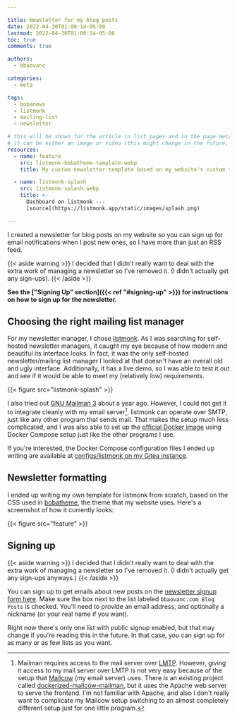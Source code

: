 ```yaml
---

title: Newsletter for my blog posts
date: 2022-04-30T01:00:14-05:00
lastmod: 2022-04-30T01:00:14-05:00
toc: true
comments: true

authors:
  - bbaovanc

categories:
  - meta

tags:
  - bobanews
  - listmonk
  - mailing-list
  - newsletter

# this will be shown for the article in list pages and in the page metadata
# it can be either an image or video (this might change in the future, however)
resources:
  - name: feature
    src: listmonk-bobatheme-template.webp
    title: My custom newsletter template based on my website's custom theme.

  - name: listmonk-splash
    src: listmonk-splash.webp
    title: >-
      Dashboard on listmonk ---
      [source](https://listmonk.app/static/images/splash.png)

---
```


I created a newsletter for blog posts on my website so you can sign up for email
notifications when I post new ones, so I have more than just an RSS feed.

<!--more-->

{{< aside warning >}}
I decided that I didn't really want to deal with the extra work of managing a
newsletter so I've removed it. (I didn't actually get any sign-ups).
{{< /aside >}}

**See the ["Signing Up" section]({{< ref "#signing-up" >}}) for instructions on
how to sign up for the newsletter.**

## Choosing the right mailing list manager

For my newsletter manager, I chose [listmonk](https://listmonk.app/). As I was
searching for self-hosted newsletter managers, it caught my eye because of how
modern and beautiful its interface looks. In fact, it was the only self-hosted
newsletter/mailing list manager I looked at that doesn't have an overall old and
ugly interface. Additionally, it has a live demo, so I was able to test it out
and see if it would be able to meet my (relatively low) requirements.

{{< figure src="listmonk-splash" >}}

I also tried out [GNU Mailman 3](https://www.list.org/) about a year ago.
However, I could not get it to integrate cleanly with my email
server[^mailman-mailcow]. listmonk can operate over SMTP, just like any other
program that sends mail. That makes the setup much less complicated, and I was
also able to set up the [official Docker
image](https://listmonk.app/docs/installation/#docker) using Docker Compose
setup just like the other programs I use.

If you're interested, the Docker Compose configuration files I ended up writing
are available at [configs/listmonk on my Gitea
instance](https://git.bbaovanc.com/configs/listmonk).

## Newsletter formatting

I ended up writing my own template for listmonk from scratch, based on the CSS
used in [bobatheme](https://github.com/BBaoVanC/bobatheme), the theme that my
website uses. Here's a screenshot of how it currently looks:

{{< figure src="feature" >}}

## Signing up

{{< aside warning >}}
I decided that I didn't really want to deal with the extra work of managing a
newsletter so I've removed it. (I didn't actually get any sign-ups anyways.)
{{< /aside >}}

You can sign up to get emails about new posts on the [newsletter signup form
here](https://lists.bbaovanc.com/subscription/form). Make sure the box next to
the list labeled `bbaovanc.com Blog Posts` is checked. You'll need to provide an
email address, and optionally a nickname (or your real name if you want).

Right now there's only one list with public signup enabled, but that may change
if you're reading this in the future. In that case, you can sign up for as many
or as few lists as you want.



[^mailman-mailcow]: Mailman requires access to the mail server over
  [LMTP](https://en.wikipedia.org/wiki/Local_Mail_Transfer_Protocol). However,
  giving it access to my mail server over LMTP is not very easy because of the
  setup that [Mailcow](https://mailcow.email) (my email server) uses. There *is*
  an existing project called
  [dockerized-mailcow-mailman](https://github.com/g4rf/dockerized-mailcow-mailman),
  but it uses the Apache web server to serve the frontend. I'm not familiar with
  Apache, and also I don't really want to complicate my Mailcow setup switching
  to an almost completely different setup just for one little program.
